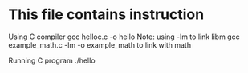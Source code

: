 # This file contains instruction

Using C compiler
gcc helloc.c -o hello
Note: using -lm to link libm 
gcc example_math.c -lm -o example_math to link with math

Running C program
./hello
